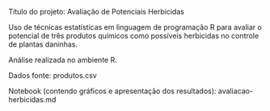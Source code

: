 Título do projeto: Avaliação de Potenciais Herbicidas

Uso de técnicas estatísticas em linguagem de programação R para avaliar o potencial de três produtos químicos como possíveis herbicidas no controle de plantas daninhas.

Análise realizada no ambiente R.

Dados fonte: produtos.csv

Notebook (contendo gráficos e apresentação dos resultados): avaliacao-herbicidas.md

